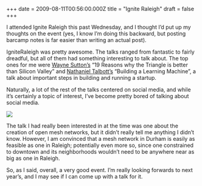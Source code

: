 +++
date = 2009-08-11T00:56:00.000Z
title = "Ignite Raleigh"
draft = false
+++


<div><p>I attended Ignite Raleigh this past Wednesday, and I thought I&#8217;d put up my thoughts on the event (yes, I know I&#8217;m doing this backward, but posting barcamp notes is far easier than writing an actual post).</p>
<p>IgniteRaleigh was pretty awesome. The talks ranged from fantastic to fairly dreadful, but all of them had something interesting to talk about. The top ones for me were <a href="http://wayne-sutton.com/">Wayne Sutton&#8217;s</a> &#8220;19 Reasons why the Triangle is better than Silicon Valley&#8221; and <a href="http://blog.talbott.ws/">Nathaniel Talbott&#8217;s</a> &#8220;Building a Learning Machine&#8221;, a talk about important steps in building and running a startup.</p>
<p>Naturally, a lot of the rest of the talks centered on social media, and while it&#8217;s certainly a topic of interest, I&#8217;ve become pretty bored of talking about social media.</p>
<p><img src="http://i459.photobucket.com/albums/qq316/jcsackett/Picture1.png" /></p>
<p>The talk I had really been interested in at the time was one about the creation of open mesh networks, but it didn&#8217;t really tell me anything I didn&#8217;t know. However, I am convinced that a mesh network in Durham is easily as feasible as one in Raleigh; potentially even more so, since one constrained to downtown and its neighborhoods wouldn&#8217;t need to be anywhere near as big as one in Raleigh.</p>
<p>So, as I said, overall, a very good event. I&#8217;m really looking forwards to next year&#8217;s, and I may see if I can come up with a talk for it.</p></div>